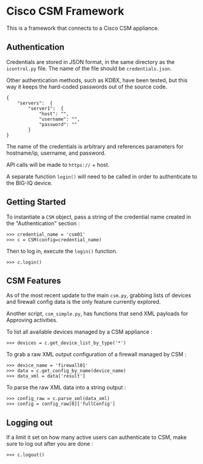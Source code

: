 # Cisco CSM Framework

This is a framework that connects to a Cisco CSM appliance.

## Authentication

Credentials are stored in JSON format, in the same directory as the `icontrol.py` file. The name of the file should be `credentials.json`.

Other authentication methods, such as KDBX, have been tested, but this way it keeps the hard-coded passwords out of the source code.

```
{
	"servers":	{
		"server1":	{
			"host":	"",
			"username":	"",
			"password":	""
		}
}
```

The name of the credentials is arbitrary and references parameters for hostname/ip, username, and password.

API calls will be made to `https://` + host.

A separate function `login()` will need to be called in order to authenticate to the BIG-IQ device.

## Getting Started

To instantiate a `CSM` object, pass a string of the credential name created in the "Authentication" section :

```
>>> credential_name = 'csm01'
>>> c = CSM(config=credential_name)
```

Then to log in, execute the `login()` function.

```
>>> c.login()
```

## CSM Features

As of the most recent update to the main `csm.py`, grabbing lists of devices and firewall config data is the only feature currently explored.

Another script, `csm_simple.py`, has functions that send XML payloads for Approving activities.

To list all available devices managed by a CSM appliance :

```
>>> devices = c.get_device_list_by_type('*')
```

To grab a raw XML output configuration of a firewall managed by CSM :

```
>>> device_name = 'firewall01'
>>> data = c.get_config_by_name(device_name)
>>> data_xml = data['result']
```

To parse the raw XML data into a string output :

```
>>> config_raw = c.parse_xml(data_xml)
>>> config = config_raw[0]['fullConfig']
```

## Logging out

If a limit it set on how many active users can authenticate to CSM, make sure to log out after you are done :

```
>>> c.logout()
```
